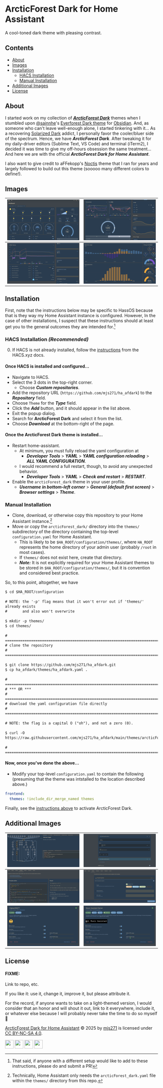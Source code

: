 # ArcticForest Dark for Home Assistant

A cool-toned dark theme with pleasing contrast.

## Contents

- [About](#About)
- [Images](#Images)
- [Installation](#Installation)
  - [HACS Installation](#HACS-Installation-Recommended)
  - [Manual Installation](#Manual-Installation)
- [Additional Images](#Additional-Images)
- [License](#License)

## About

I started work on my collection of [***ArcticForest Dark***](https://github.com/mjs271/ArcticForest-Dark) themes when I stumbled upon [@sainnhe](https://github.com/sainnhe)'s [Everforest Dark theme](https://github.com/sainnhe/everforest-vscode) for [Obsidian](https://obsidian.md).
And, as someone who can't leave well-enough alone, I started tinkering with it...
As a recovering [Solarized Dark](https://ethanschoonover.com/solarized/) addict, I personally favor the cooler/bluer side of the spectrum.
Hence, we have ***ArcticForest Dark***.
After tweaking it for my daily-driver editors (Sublime Text, VS Code) and terminal (iTerm2), I decided it was time to give my off-hours obsession the same treatment...
And here we are with the official ***ArcticForest Dark for Home Assistant***.

I also want to give credit to aFFekopp's [Noctis](https://github.com/aFFekopp/noctis) theme that I ran for years and largely followed to build out this theme (sooooo many different colors to define!).

## Images

![dashboard](img/dashboard21.png) | ![dashboard](img/dashboard22.png)
:-------------------------:|:-------------------------:
![dashboard](img/dashboard23.png) | ![energy](img/energy2.png)

<!-- ![dashboard](img/dashboard1.png) -->

<!-- ![dashboard](img/dashboard2.png) -->

<!-- ![dashboard](img/dashboard3.png) -->

<!-- ![dashboard](img/dashboard4.png) -->

<!-- ![energy](img/energy.png) -->

## Installation

First, note that the instructions below may be specific to HassOS because that
is they way my Home Assistant instance is configured.
However, In the case of other installations, I suspect that these instructions
should at least get you to the general outcomes they are intended for.[^halp_plz]

[^halp_plz]: That said, if anyone with a different setup would like to add to
these instructions, please do and submit a PR!

### HACS Installation ***(Recommended)***

0. If HACS is not already installed, follow the [instructions](https://www.hacs.xyz/docs/use/#getting-started-with-hacs) from the
   HACS.xyz docs.

#### Once HACS is installed and configured...

- Navigate to HACS.
- Select the 3 dots in the top-right corner.
  - Choose ***Custom repositories***.
- Add the repository URL (`https://github.com/mjs271/ha_afdark`)
   to the ***Repository*** field.
- Choose `Theme` for the ***Type*** field.
- Click the ***Add*** button, and it should appear in the list above.
- Exit the popup dialog.
- Search for **ArcticForest Dark** and select it from the list.
- Choose ***Download*** at the bottom-right of the page.

#### Once the ArcticForest Dark theme is installed...

- Restart home-assistant.
  - At minimum, you must fully reload the yaml configuration at
    - ***Developer Tools*** > ***YAML*** > ***YAML configuration reloading***
      \> ***ALL YAML CONFIGURATION***.
  - I would recommend a full restart, though, to avoid any unexpected behavior.
    - ***Developer Tools*** > ***YAML*** > ***Check and restart***
      \> ***RESTART***.
- Enable the `arcticForest_dark` theme in your user profile.
  - ***Username in bottom-left corner*** > ***General (default first screen)***
    \> ***Browser settings*** > ***Theme***.

### Manual Installation

- Clone, download, or otherwise copy this repository to your Home Assistant
  instance.[^actually]
- Move or copy the `arcticForest_dark/` directory into the `themes/`
  subdirectory of the directory containing the top-level `configuration.yaml`
  for Home Assistant.
  - This is likely to be `$HA_ROOT/configuration/themes/`, where `HA_ROOT`
    represents the home directory of your admin user (probably `/root` in most
    cases).
  - If `themes/` does not exist here, create that directory.
  - ***Note:*** It is not explicitly required for your Home Assistant themes to
    be stored in `$HA_ROOT/configuration/themes/`, but it is convention and
    considered best practice.

So, to this point, altogether, we have

```shell
$ cd $HA_ROOT/configuration

# NOTE: the '-p' flag means that it won't error out if 'themes/' already exists
#       and also won't overwrite

$ mkdir -p themes/
$ cd themes/

# ==============================================================================
# clone the repository
# ==============================================================================

$ git clone https://github.com/mjs271/ha_afdark.git
$ cp ha_afdark/themes/ha_afdark.yaml .

# ==============================================================================
# *** OR ***
# ==============================================================================
# download the yaml configuration file directly
# ==============================================================================

# NOTE: the flag is a capital O ("oh"), and not a zero (0).

$ curl -O https://raw.githubusercontent.com/mjs271/ha_afdark/main/themes/arcticForest_dark.yaml

# ==============================================================================
```

#### Now, once you've done the above...

- Modify your top-level `configuration.yaml` to contain the following
  (presuming that the theme was intstalled to the location described above.)

```yaml
frontend:
  themes: !include_dir_merge_named themes
```

Finally, see the [instructions above](#Once-the-ArcticForest-Dark-theme-is-installed) to activate ArcticForest Dark.

[^actually]: Technically, Home Assistant only needs the
`arcticForest_dark.yaml` file within the `themes/` directory from this repo.

## Additional Images

![trace](img/trace2.png) | ![automation](img/automation2.png)
:-------------------------:|:-------------------------:
![template](img/template2.png) | ![dev_actions](img/dev_actions2.png)
![addon](img/addon21.png) | ![addon](img/addon22.png)

<!-- ![energy](img/energy.png) -->

<!-- ![automation](img/automation.png) -->

<!-- ![trace](img/trace.png) -->
<!-- <img src="img/trace.png" width="700"> -->

<!-- ![addon](img/addon1.png) -->
<!-- <img src="img/addon1.png" width="600"> -->

<!-- ![addon](img/addon2.png) -->
<!-- <img src="img/addon2.png" width="800"> -->

<!-- ![integration](img/integration.png) -->
<!-- <img src="img/integration.png" width="800"> -->

## License

#### FIXME:

Link to repo, etc.

If you like it: use it, change it, improve it, but please attribute it.

For the record, if anyone wants to take on a light-themed version, I would consider that an honor and will shout it out, link to it everywhere, include it, or whatever else because I will probably never take the time to do so myself :slightly_smiling_face:

[ArcticForest Dark for Home Assistant](https://github.com/mjs271/ha_afdark) © 2025 by [mjs271](https://github.com/mjs271) is licensed under [CC BY-NC-SA 4.0](https://creativecommons.org/licenses/by-nc-sa/4.0/).

<img src="https://mirrors.creativecommons.org/presskit/icons/cc.svg" width="28" height="28"> <img src="https://mirrors.creativecommons.org/presskit/icons/by.svg" width="28" height="28"> <img src="https://mirrors.creativecommons.org/presskit/icons/nc.svg" width="28" height="28"> <img src="https://mirrors.creativecommons.org/presskit/icons/sa.svg" width="28" height="28">
